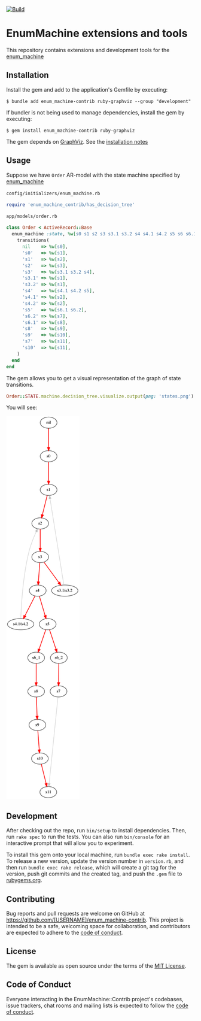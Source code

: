 [![Build](https://github.com/corp-gp/enum_machine-contrib/workflows/Build/badge.svg)](https://github.com/corp-gp/enum_machine-contrib/actions)

# EnumMachine extensions and tools

This repository contains extensions and development tools for the [enum_machine](https://github.com/corp-gp/enum_machine)

## Installation

Install the gem and add to the application's Gemfile by executing:

    $ bundle add enum_machine-contrib ruby-graphviz --group "development"

If bundler is not being used to manage dependencies, install the gem by executing:

    $ gem install enum_machine-contrib ruby-graphviz

The gem depends on [GraphViz](https://graphviz.org/). See the [installation notes](https://graphviz.org/download/)

## Usage

Suppose we have `Order` AR-model with the state machine specified by [enum_machine](https://github.com/corp-gp/enum_machine)

`config/initializers/enum_machine.rb`
```ruby
require 'enum_machine_contrib/has_decision_tree'
```

`app/models/order.rb`
```ruby
class Order < ActiveRecord::Base
  enum_machine :state, %w[s0 s1 s2 s3 s3.1 s3.2 s4 s4.1 s4.2 s5 s6 s6.1 s6.2 s7 s8 s9 s10 s11] do
    transitions(
      nil    => %w[s0],
      's0'   => %w[s1],
      's1'   => %w[s2],
      's2'   => %w[s3],
      's3'   => %w[s3.1 s3.2 s4],
      's3.1' => %w[s1],
      's3.2' => %w[s1],
      's4'   => %w[s4.1 s4.2 s5],
      's4.1' => %w[s2],
      's4.2' => %w[s2],
      's5'   => %w[s6.1 s6.2],
      's6.2' => %w[s7],
      's6.1' => %w[s8],
      's8'   => %w[s9],
      's9'   => %w[s10],
      's7'   => %w[s11],
      's10'  => %w[s11],
    )
  end
end
```

The gem allows you to get a visual representation of the graph of state transitions.

```ruby
Order::STATE.machine.decision_tree.visualize.output(png: 'states.png')
```

You will see:

![states.png](states.png?raw=true "states")

## Development

After checking out the repo, run `bin/setup` to install dependencies. Then, run `rake spec` to run the tests. You can also run `bin/console` for an interactive prompt that will allow you to experiment.

To install this gem onto your local machine, run `bundle exec rake install`. To release a new version, update the version number in `version.rb`, and then run `bundle exec rake release`, which will create a git tag for the version, push git commits and the created tag, and push the `.gem` file to [rubygems.org](https://rubygems.org).

## Contributing

Bug reports and pull requests are welcome on GitHub at https://github.com/[USERNAME]/enum_machine-contrib. This project is intended to be a safe, welcoming space for collaboration, and contributors are expected to adhere to the [code of conduct](https://github.com/[USERNAME]/enum_machine-contrib/blob/master/CODE_OF_CONDUCT.md).

## License

The gem is available as open source under the terms of the [MIT License](https://opensource.org/licenses/MIT).

## Code of Conduct

Everyone interacting in the EnumMachine::Contrib project's codebases, issue trackers, chat rooms and mailing lists is expected to follow the [code of conduct](https://github.com/[USERNAME]/enum_machine-contrib/blob/master/CODE_OF_CONDUCT.md).
